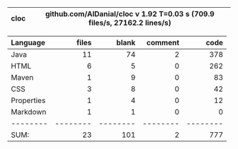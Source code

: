 

cloc|github.com/AlDanial/cloc v 1.92  T=0.03 s (709.9 files/s, 27162.2 lines/s)
--- | ---

Language|files|blank|comment|code
:-------|-------:|-------:|-------:|-------:
Java|11|74|2|378
HTML|6|5|0|262
Maven|1|9|0|83
CSS|3|8|0|42
Properties|1|4|0|12
Markdown|1|1|0|0
--------|--------|--------|--------|--------
SUM:|23|101|2|777
